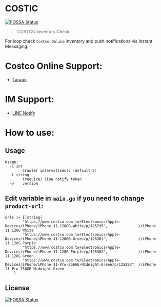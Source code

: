 # COSTIC
[![FOSSA Status](https://app.fossa.com/api/projects/git%2Bgithub.com%2Fbeckxie%2FCOSTIC.svg?type=shield)](https://app.fossa.com/projects/git%2Bgithub.com%2Fbeckxie%2FCOSTIC?ref=badge_shield)

> COSTCO inventory Check

For loop check `Costco Online` inventory and push notifications via Instant Messaging.

# Costco Online Support:
- [Taiwan](https://www.costco.com.tw/)

# IM Support:
- [LINE Notify](https://notify-bot.line.me/)


# How to use:
## Usage
```
Usage:
  -i int
        Crawler interval(sec): (default 5)
  -t string
        (require) line notify token
  -v    version
```

## Edit variable in `main.go` if you need to change `product-url`:

```
urls := []string{
		"https://www.costco.com.tw/Electronics/Apple-Devices/iPhone/iPhone-11-128GB-White/p/125295",              //iPhone 11 128G White
		"https://www.costco.com.tw/Electronics/Apple-Devices/iPhone/iPhone-11-128GB-Green/p/125301",              //iPhone 11 128G Purple
		"https://www.costco.com.tw/Electronics/Apple-Devices/iPhone/iPhone-11-128G-Purple/p/125302",              //iPhone 11 128G Green
		"https://www.costco.com.tw/Electronics/Apple-Devices/iPhone/iPhone-11-Pro-256GB-Midnight-Green/p/125293", //iPhone 11 Pro 256GB Midnight Green
	}
```

## License
[![FOSSA Status](https://app.fossa.com/api/projects/git%2Bgithub.com%2Fbeckxie%2FCOSTIC.svg?type=large)](https://app.fossa.com/projects/git%2Bgithub.com%2Fbeckxie%2FCOSTIC?ref=badge_large)